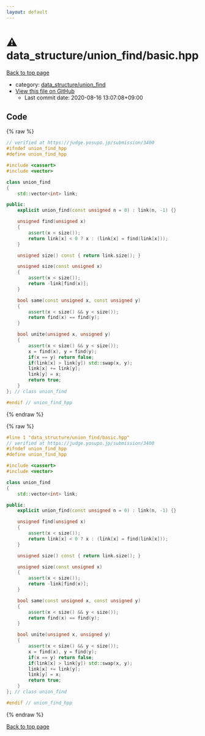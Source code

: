 ```yaml
---
layout: default
---
```


<!-- mathjax config similar to math.stackexchange -->
<script type="text/javascript" async
  src="https://cdnjs.cloudflare.com/ajax/libs/mathjax/2.7.5/MathJax.js?config=TeX-MML-AM_CHTML">
</script>
<script type="text/x-mathjax-config">
  MathJax.Hub.Config({
    TeX: { equationNumbers: { autoNumber: "AMS" }},
    tex2jax: {
      inlineMath: [ ['$','$'] ],
      processEscapes: true
    },
    "HTML-CSS": { matchFontHeight: false },
    displayAlign: "left",
    displayIndent: "2em"
  });
</script>

<script type="text/javascript" src="https://cdnjs.cloudflare.com/ajax/libs/jquery/3.4.1/jquery.min.js"></script>
<script src="https://cdn.jsdelivr.net/npm/jquery-balloon-js@1.1.2/jquery.balloon.min.js" integrity="sha256-ZEYs9VrgAeNuPvs15E39OsyOJaIkXEEt10fzxJ20+2I=" crossorigin="anonymous"></script>
<script type="text/javascript" src="../../../assets/js/copy-button.js"></script>
<link rel="stylesheet" href="../../../assets/css/copy-button.css" />


# :warning: data_structure/union_find/basic.hpp

<a href="../../../index.html">Back to top page</a>

* category: <a href="../../../index.html#179a1779a4b5d0e82b6c0fb4370c45e9">data_structure/union_find</a>
* <a href="{{ site.github.repository_url }}/blob/master/data_structure/union_find/basic.hpp">View this file on GitHub</a>
    - Last commit date: 2020-08-16 13:07:08+09:00




## Code

<a id="unbundled"></a>
{% raw %}
```cpp
// verified at https://judge.yosupo.jp/submission/3400
#ifndef union_find_hpp
#define union_find_hpp

#include <cassert>
#include <vector>

class union_find
{
    std::vector<int> link;

public:
    explicit union_find(const unsigned n = 0) : link(n, -1) {}

    unsigned find(unsigned x)
    {
        assert(x < size());
        return link[x] < 0 ? x : (link[x] = find(link[x]));
    }

    unsigned size() const { return link.size(); }

    unsigned size(const unsigned x)
    {
        assert(x < size());
        return -link[find(x)];
    }

    bool same(const unsigned x, const unsigned y)
    {
        assert(x < size() && y < size());
        return find(x) == find(y);
    }

    bool unite(unsigned x, unsigned y)
    {
        assert(x < size() && y < size());
        x = find(x), y = find(y);
        if(x == y) return false;
        if(link[x] > link[y]) std::swap(x, y);
        link[x] += link[y];
        link[y] = x;
        return true;
    }
}; // class union_find

#endif // union_find_hpp
```
{% endraw %}

<a id="bundled"></a>
{% raw %}
```cpp
#line 1 "data_structure/union_find/basic.hpp"
// verified at https://judge.yosupo.jp/submission/3400
#ifndef union_find_hpp
#define union_find_hpp

#include <cassert>
#include <vector>

class union_find
{
    std::vector<int> link;

public:
    explicit union_find(const unsigned n = 0) : link(n, -1) {}

    unsigned find(unsigned x)
    {
        assert(x < size());
        return link[x] < 0 ? x : (link[x] = find(link[x]));
    }

    unsigned size() const { return link.size(); }

    unsigned size(const unsigned x)
    {
        assert(x < size());
        return -link[find(x)];
    }

    bool same(const unsigned x, const unsigned y)
    {
        assert(x < size() && y < size());
        return find(x) == find(y);
    }

    bool unite(unsigned x, unsigned y)
    {
        assert(x < size() && y < size());
        x = find(x), y = find(y);
        if(x == y) return false;
        if(link[x] > link[y]) std::swap(x, y);
        link[x] += link[y];
        link[y] = x;
        return true;
    }
}; // class union_find

#endif // union_find_hpp

```
{% endraw %}

<a href="../../../index.html">Back to top page</a>

